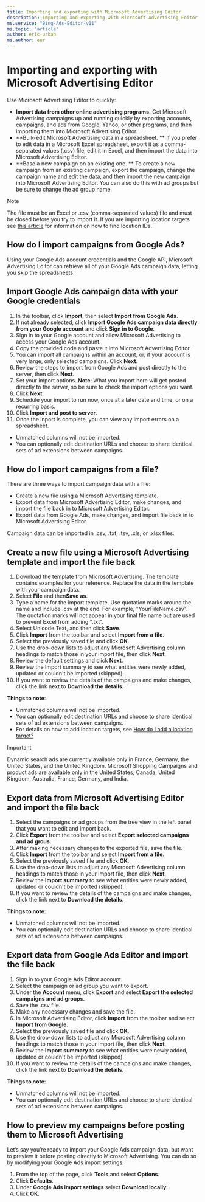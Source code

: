 ```yaml
---
title: Importing and exporting with Microsoft Advertising Editor
description: Importing and exporting with Microsoft Advertising Editor
ms.service: "Bing-Ads-Editor-v11"
ms.topic: "article"
author: eric-urban
ms.author: eur
---
```


# Importing and exporting with Microsoft Advertising Editor

Use Microsoft Advertising Editor to quickly:

- **Import data from other online advertising programs.** Get Microsoft Advertising campaigns up and running quickly by exporting accounts, campaigns, and ads from Google, Yahoo, or other programs, and then importing them into Microsoft Advertising Editor.
- **Bulk-edit Microsoft Advertising data in a spreadsheet. ** If you prefer to edit data in a Microsoft Excel spreadsheet, export it as a comma-separated values (.csv) file, edit it in Excel, and then import the data into Microsoft Advertising Editor.
- **Base a new campaign on an existing one. ** To create a new campaign from an existing campaign, export the campaign, change the campaign name and edit the data, and then import the new campaign into Microsoft Advertising Editor. You can also do this with ad groups but be sure to change the ad group name.

> [!NOTE]
> The file must be an Excel or .csv (comma-separated values) file and must be closed before you try to import it.
> If you are importing location targets see [this article](./hlp_BAE_PROC_GeogLocationCode.md) for information on how to find location IDs.

## How do I import campaigns from Google Ads?
Using your Google Ads account credentials and the Google API, Microsoft Advertising Editor can retrieve all of your Google Ads campaign data, letting you skip the spreadsheets.

## Import Google Ads campaign data with your Google credentials

1. In the toolbar, click **Import**, then select **Import from Google Ads**.
1. If not already selected, click **Import Google Ads campaign data directly from your Google account** and click **Sign in to Google**.
1. Sign in to your Google account and allow Microsoft Advertising to access your Google Ads account.
1. Copy the provided code and paste it into Microsoft Advertising Editor.
1. You can import all campaigns within an account, or, if your account is very large, only selected campaigns. Click **Next**.
1. Review the steps to import from Google Ads and post directly to the server, then click **Next**.
1. Set your import options. **Note**: What you import here will get posted directly to the server, so be sure to check the import options you want.
1. Click **Next**.
1. Schedule your import to run now, once at a later date and time, or on a recurring basis.
1. Click **Import and post to server**.
1. Once the inport is complete, you can view any import errors on a spreadsheet.

- Unmatched columns will not be imported.
- You can optionally edit destination URLs and choose to share identical sets of ad extensions between campaigns.

## How do I import campaigns from a file?
There are three ways to import campaign data with a file:

- Create a new file using a Microsoft Advertising template.
- Export data from Microsoft Advertising Editor, make changes, and import the file back in to Microsoft Advertising Editor.
- Export data from Google Ads, make changes, and import file back in to Microsoft Advertising Editor.

Campaign data can be imported in .csv, .txt, .tsv, .xls, or .xlsx files.

## Create a new file using a Microsoft Advertising template and import the file back

1. Download the template from Microsoft Advertising. The template contains examples for your reference. Replace the data in the template with your campaign data.
1. Select **File** and then**Save as**.
1. Type a name for the import template. Use quotation marks around the name and include .csv at the end. For example, "YourFileName.csv". The quotation marks will not appear in your final file name but are used to prevent Excel from adding ".txt".
1. Select Unicode Text, and then click **Save**.
1. Click **Import** from the toolbar and select **Import from a file**.
1. Select the previously saved file and click **OK**.
1. Use the drop-down lists to adjust any Microsoft Advertising column headings to match those in your import file, then click **Next**.
1. Review the default settings and click **Next**.
1. Review the Import summary to see what entities were newly added, updated or couldn't be imported (skipped).
1. If you want to review the details of the campaigns and make changes, click the link next to **Download the details**.

**Things to note**:
- Unmatched columns will not be imported.
- You can optionally edit destination URLs and choose to share identical sets of ad extensions between campaigns.
- For details on how to add location targets, see [How do I add a location target?](./hlp_BAE_PROC_AddLocationTarget.md)

> [!IMPORTANT]
> Dynamic search ads are currently available only in France, Germany, the United States, and the United Kingdom. Microsoft Shopping Campaigns and product ads are available only in the United States, Canada, United Kingdom, Australia, France, Germany, and India.

## Export data from Microsoft Advertising Editor and import the file back
1. Select the campaigns or ad groups from the tree view in the left panel that you want to edit and import back.
1. Click **Export** from the toolbar and select **Export selected campaigns and ad grous**.
1. After making necessary changes to the exported file, save the file.
1. Click **Import** from the toolbar and select **Import from a file**.
1. Select the previously saved file and click **OK**.
1. Use the drop-down lists to adjust any Microsoft Advertising column headings to match those in your import file, then click **Next**.
1. Review the **Import summary** to see what entities were newly added, updated or couldn't be imported (skipped).
1. If you want to review the details of the campaigns and make changes, click the link next to **Download the details**.

**Things to note**:
- Unmatched columns will not be imported.
- You can optionally edit destination URLs and choose to share identical sets of ad extensions between campaigns.

## Export data from Google Ads Editor and import the file back
1. Sign in to your Google Ads Editor account.
1. Select the campaign or ad group you want to export.
1. Under the **Account** menu, click **Export** and select **Export the selected campaigns and ad groups**.
1. Save the .csv file.
1. Make any necessary changes and save the file.
1. In Microsoft Advertising Editor, click **Import** from the toolbar and select **Import from Google.**
1. Select the previously saved file and click **OK**.
1. Use the drop-down lists to adjust any Microsoft Advertising column headings to match those in your import file, then click **Next**.
1. Review the **Import summary** to see what entities were newly added, updated or couldn't be imported (skipped).
1. If you want to review the details of the campaigns and make changes, click the link next to **Download the details**.

**Things to note**:
- Unmatched columns will not be imported.
- You can optionally edit destination URLs and choose to share identical sets of ad extensions between campaigns.

## How to preview my campaigns before posting them to Microsoft Advertising
Let’s say you’re ready to import your Google Ads campaign data, but want to preview it before posting directly to Microsoft Advertising. You can do so by modifying your Google Ads import settings.

1. From the top of the page, click **Tools** and select **Options**.
1. Click **Defaults**.
1. Under **Google Ads import settings** select **Download locally**.
1. Click **OK**.


